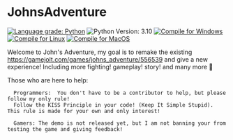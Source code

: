 # JohnsAdventure

[![Language grade: Python](https://img.shields.io/lgtm/grade/python/g/Marios325346/JohnsAdventure.svg?logo=lgtm&logoWidth=18)](https://lgtm.com/projects/g/Marios325346/JohnsAdventure/context:python) ![Python Version: 3.10](https://camo.githubusercontent.com/7bd92a3fe06a0419e93f81a09888a1f8a2ca0837d51dcb739356dddd537c1b73/68747470733a2f2f696d672e736869656c64732e696f2f62616467652f707974686f6e2d332d626c75652e7376673f763d31) [![Compile for Windows](https://github.com/mariospapaz/JohnsAdventure/actions/workflows/windows.yml/badge.svg)](https://github.com/mariospapaz/JohnsAdventure/actions/workflows/windows.yml) [![Compile for Linux](https://github.com/mariospapaz/JohnsAdventure/actions/workflows/ubuntu.yml/badge.svg)](https://github.com/mariospapaz/JohnsAdventure/actions/workflows/ubuntu.yml) [![Compile for MacOS](https://github.com/mariospapaz/JohnsAdventure/actions/workflows/macos.yml/badge.svg)](https://github.com/mariospapaz/JohnsAdventure/actions/workflows/macos.yml)


Welcome to John's Adventure, my goal is to remake the existing https://gamejolt.com/games/johns_adventure/556539 and give a new experience! Including more fighting! gameplay! story! and many more 👀


Those who are here to help:

      Programmers:  You don't have to be a contributor to help, but please follow my only rule!
      Follow the KISS Principle in your code! (Keep It Simple Stupid). This rule is made for your own and only interest!
      
      Gamers: The demo is not released yet, but I am not banning your from testing the game and giving feedback!
